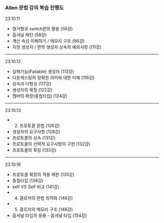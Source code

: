 ### Allen 문법 강의 복습 진행도
23.10.11
- 열거형과 switch문의 활용 (56강)
- 옵셔널 패턴 (58강)
- 계산 속성 이해하기 / 메모리 구조 (96강)
- 지정 생성자 / 편의 생성자 상속의 예외사항 (111강)
---
23.10.12
- 실패가능(Failable) 생성자 (113강)
- 다운캐스팅의 정확한 의미에 대한 이해 (116강)
- 상속과 다형성 (117강)
- 생성자의 확장 (122강)
- 멤버의 확장(중첩타입) (124강)
---
23.10.13
- 2) 프로토콜 문법 (126강)
- 생성자의 요구사항 (128강)
- 프로토콜의 상속 (131강)
- 프로토콜의 선택적 요구사항의 구현 (132강)
- 프로토콜의 확장 (133강)
---
23.10.16
- 프로토콜 확장의 적용 제한 (135강)
- 중첩타입 (138강)
- self VS Self 비교 (141강)
- 4) 클로저의 문법 최적화 (146강)
- 5) 클로저의 메모리 구조 (148강)
- 옵셔널 타입의 응용 - 옵셔널 타입 (154강)